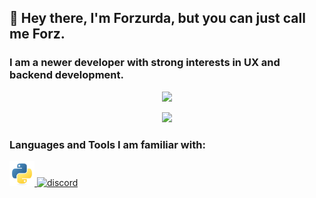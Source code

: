 ## 👋 Hey there, I'm Forzurda, but you can just call me Forz.
### I am a newer developer with strong interests in UX and backend development.

<p align="center">
  <img src="https://github-readme-stats.vercel.app/api?username=Forzurda&show_icons=true&bg_color=30,e96443,904e95&title_color=fff&text_color=fff&hide_border=true&include_all_commits=true&hide=contribs,issues&rank_icon=github" />
</p>
<p align="center">
  <img src="https://github-readme-stats.vercel.app/api/top-langs?username=Forzurda&bg_color=30,e96443,904e95&title_color=fff&text_color=fff&hide_border=true&layout=compact&langs_count=4&card_width=320" />
</p>

<h3 align="left">Languages and Tools I am familiar with:</h3>
<p align="left"> 
</a> 
<a href="https://www.python.org" target="_blank" rel="noreferrer"> <img src="https://raw.githubusercontent.com/devicons/devicon/master/icons/python/python-original.svg" alt="python" width="40" height="40"/> </a> 
<a href="https://discord.gg" target="_blank" rel="noreferrer"> <img src="https://assets-global.website-files.com/6257adef93867e50d84d30e2/62595384e89d1d54d704ece7_3437c10597c1526c3dbd98c737c2bcae.svg" alt="discord" width="40" height="40"/> 
</a>
</p>
